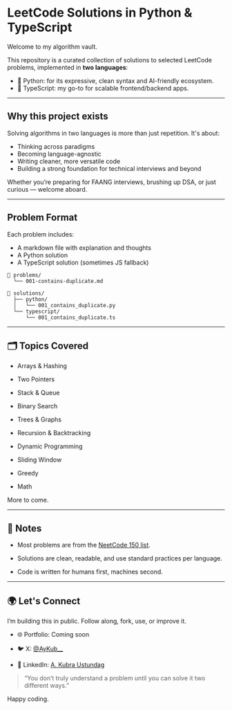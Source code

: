 # LeetCode Solutions in Python & TypeScript

Welcome to my algorithm vault.

This repository is a curated collection of solutions to selected LeetCode problems, implemented in **two languages**:
- 🐍 Python: for its expressive, clean syntax and AI-friendly ecosystem.
- 🧩 TypeScript: my go-to for scalable frontend/backend apps.

---

## Why this project exists

Solving algorithms in two languages is more than just repetition. It's about:
- Thinking across paradigms
- Becoming language-agnostic
- Writing cleaner, more versatile code
- Building a strong foundation for technical interviews and beyond

Whether you’re preparing for FAANG interviews, brushing up DSA, or just curious — welcome aboard.

---

## Problem Format

Each problem includes:
- A markdown file with explanation and thoughts
- A Python solution
- A TypeScript solution (sometimes JS fallback)

```text
📁 problems/
  └── 001-contains-duplicate.md

📁 solutions/
  ├── python/
  │   └── 001_contains_duplicate.py
  └── typescript/
      └── 001_contains_duplicate.ts
```
---

## 🗂️ Topics Covered

- Arrays & Hashing

- Two Pointers

- Stack & Queue

- Binary Search

- Trees & Graphs

- Recursion & Backtracking

- Dynamic Programming

- Sliding Window

- Greedy

- Math

More to come.

---

## 📌 Notes

- Most problems are from the [NeetCode 150 list](https://neetcode.io/practice).

- Solutions are clean, readable, and use standard practices per language.

- Code is written for humans first, machines second.

---

## 🌍 Let's Connect

I’m building this in public.
Follow along, fork, use, or improve it.

- 🌐 Portfolio: Coming soon  

- 🐦 X: [@AyKub__](https://x.com/AyKub__)  

- 💼 LinkedIn: [A. Kubra Ustundag](https://www.linkedin.com/in/a-ustundag/)


> “You don’t truly understand a problem until you can solve it two different ways.”

Happy coding.